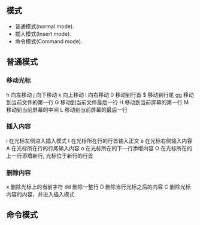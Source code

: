
## 模式
- 普通模式(normal mode).
- 插入模式(Insert mode).
- 命令模式(Command mode).

## 普通模式

### 移动光标
h	向左移动
j	向下移动
k	向上移动
l	向右移动
0	移动到行首
$	移动到行尾
gg	移动到当前文件的第一行
G	移动到当前文件最后一行
H	移动到当前屏幕的第一行
M	移动到当前屏幕的中间
L	移动到当前屏幕的最后一行

### 插入内容
i	在光标左侧进入插入模式
I	在光标所在行的行首输入正文
a	在光标右侧输入内容
A	在光标所在行的行尾输入内容
o	在光标所在的下一行添增内容
O	在光标所在的上一行添增新行, 光标位于新行的行首

### 删除内容
x	删除光标上的当前字符
dd	删除一整行
D	删除当行光标之后的内容
C	删除光标内容的内容，并进入插入模式

## 命令模式
